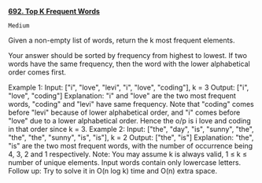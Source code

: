 [**692. Top K Frequent Words**](https://leetcode.com/problems/top-k-frequent-words/description/)
    
    Medium

Given a non-empty list of words, return the k most frequent elements.

Your answer should be sorted by frequency from highest to lowest. If two words have the same frequency, then the word with the lower alphabetical order comes first.

Example 1:
Input: ["i", "love", "levi", "i", "love", "coding"], k = 3
Output: ["i", "love", "coding"]
Explanation: "i" and "love" are the two most frequent words, "coding" and "levi" have same frequency.
    Note that "coding" comes before "levi" because of lower alphabetical order,
     and "i" comes before "love" due to a lower alphabetical order.
     Hence the o/p is i love and coding in that order since k = 3.
Example 2:
Input: ["the", "day", "is", "sunny", "the", "the", "the", "sunny", "is", "is"], k = 2
Output: ["the", "is"]
Explanation: "the", "is" are the two most frequent words,
    with the number of occurrence being 4, 3, 2 and 1 respectively.
Note:
You may assume k is always valid, 1 ≤ k ≤ number of unique elements.
Input words contain only lowercase letters.
Follow up:
Try to solve it in O(n log k) time and O(n) extra space.
